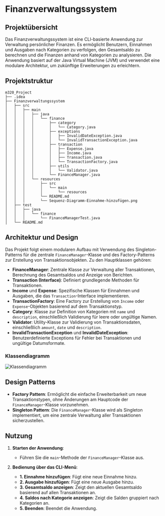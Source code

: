 # Finanzverwaltungssystem

## Projektübersicht
Das Finanzverwaltungssystem ist eine CLI-basierte Anwendung zur Verwaltung persönlicher Finanzen. Es ermöglicht Benutzern, Einnahmen und Ausgaben nach Kategorien zu verfolgen, den Gesamtsaldo zu berechnen und die Finanzen anhand von Kategorien zu analysieren. Die Anwendung basiert auf der Java Virtual Machine (JVM) und verwendet eine modulare Architektur, um zukünftige Erweiterungen zu erleichtern.

## Projektstruktur
```
m320_Project
├── .idea
├── Finanzverwaltungssystem
│   ├── src
│   │   ├── main
│   │   │   ├── java
│   │   │   │   └── finance
│   │   │   │       ├── category
│   │   │   │       │   └── Category.java
│   │   │   │       ├── exceptions
│   │   │   │       │   ├── InvalidDateException.java
│   │   │   │       │   └── InvalidTransactionException.java
│   │   │   │       ├── transaction
│   │   │   │       │   ├── Expense.java
│   │   │   │       │   ├── Income.java
│   │   │   │       │   ├── Transaction.java
│   │   │   │       │   └── TransactionFactory.java
│   │   │   │       ├── utils
│   │   │   │       │   └── Validator.java
│   │   │   │       └── FinanceManager.java
│   │   │   └── resources
│   │   │       ├── src
│   │   │       │   └── main
│   │   │       │       └── resources
│   │   │       └── README.md
│   │   │       └── Sequenz-Diagramm-Einnahme-hinzufügen.png
│   ├── test
│   │   ├── java
│   │   │   └── finance
│   │   │       └── FinanceManagerTest.java
│   └── README.md
```
## Architektur und Design
Das Projekt folgt einem modularen Aufbau mit Verwendung des Singleton-Patterns für die zentrale `FinanceManager`-Klasse und des Factory-Patterns zur Erstellung von Transaktionsobjekten. Zu den Hauptklassen gehören:

- **FinanceManager**: Zentrale Klasse zur Verwaltung aller Transaktionen, Berechnung des Gesamtsaldos und Anzeige von Berichten.
- **Transaction (Interface)**: Definiert grundlegende Methoden für Transaktionen.
- **Income** und **Expense**: Spezifische Klassen für Einnahmen und Ausgaben, die das `Transaction`-Interface implementieren.
- **TransactionFactory**: Eine Factory zur Erstellung von `Income` oder `Expense`-Objekten basierend auf dem Transaktionstyp.
- **Category**: Klasse zur Definition von Kategorien mit `name` und `description`, einschließlich Validierung für leere oder ungültige Namen.
- **Validator**: Utility-Klasse zur Validierung von Transaktionsdaten, einschließlich `amount`, `date` und `description`.
- **InvalidTransactionException** und **InvalidDateException**: Benutzerdefinierte Exceptions für Fehler bei Transaktionen und ungültige Datumsformate.

### Klassendiagramm
![Klassendiagramm](..\src\main\resources\Sequenz-Diagramm-Einnahme-hinzufügen.png)

## Design Patterns
- **Factory Pattern**: Ermöglicht die einfache Erweiterbarkeit um neue Transaktionstypen, ohne Änderungen am Hauptcode der `FinanceManager`-Klasse vorzunehmen.
- **Singleton Pattern**: Die `FinanceManager`-Klasse wird als Singleton implementiert, um eine zentrale Verwaltung aller Transaktionen sicherzustellen.

## Nutzung

1. **Starten der Anwendung**:
   - Führen Sie die `main`-Methode der `FinanceManager`-Klasse aus.

2. **Bedienung über das CLI-Menü**:
   - **1. Einnahme hinzufügen**: Fügt eine neue Einnahme hinzu.
   - **2. Ausgabe hinzufügen**: Fügt eine neue Ausgabe hinzu.
   - **3. Gesamtsaldo anzeigen**: Zeigt den aktuellen Gesamtsaldo basierend auf allen Transaktionen an.
   - **4. Saldos nach Kategorie anzeigen**: Zeigt die Salden gruppiert nach Kategorien an.
   - **5. Beenden**: Beendet die Anwendung.

